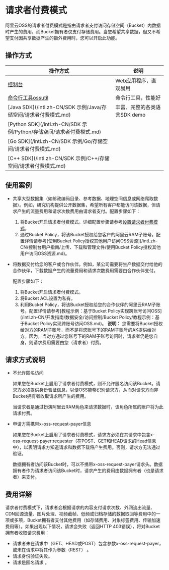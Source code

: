 # 请求者付费模式

阿里云OSS的请求者付费模式是指由请求者支付访问存储空间（Bucket）内数据时产生的费用，而Bucket拥有者仅支付存储费用。当您希望共享数据，但又不希望支付因共享数据产生的额外费用时，您可以开启此功能。

## 操作方式

|操作方式|说明|
|----|--|
|[控制台](/intl.zh-CN/控制台用户指南/存储空间管理/基础设置/设置请求者付费模式.md)|Web应用程序，直观易用|
|[命令行工具ossutil](/intl.zh-CN/常用工具/命令行工具ossutil/常用命令/request-payment.md)|命令行工具，性能好|
|[Java SDK](/intl.zh-CN/SDK 示例/Java/存储空间/请求者付费模式.md)|丰富、完整的各类语言SDK demo|
|[Python SDK](/intl.zh-CN/SDK 示例/Python/存储空间/请求者付费模式.md)|
|[Go SDK](/intl.zh-CN/SDK 示例/Go/存储空间/请求者付费模式.md)|
|[C++ SDK](/intl.zh-CN/SDK 示例/C++/存储空间/请求者付费模式.md)|

## 使用案例

-   共享大型数据集（如邮政编码目录、参考数据、地理空间信息或网络爬取数据）。例如，研究机构提供公开数据集，希望所有客户都能访问该数据，但请求产生的流量费用和请求次数费用由请求者支付。配置步骤如下：
    1.  将Bucket开启请求者付费模式。详细配置步骤请参考[设置请求者付费模式](/intl.zh-CN/控制台用户指南/存储空间管理/基础设置/设置请求者付费模式.md)。
    2.  通过Bucket Policy，将该Bucket授权给您客户的阿里云RAM子账号。配置详情请参考[使用Bucket Policy授权其他用户访问OSS资源](/intl.zh-CN/控制台用户指南/上传、下载和管理文件/使用Bucket Policy授权其他用户访问OSS资源.md)。
-   将数据交付给您的客户或合作伙伴。例如，某公司需要将生产数据交付给他的合作伙伴，下载数据产生的流量费用和请求次数费用需要由合作伙伴支付。

    配置步骤如下：

    1.  将Bucket开启请求者付费模式。
    2.  将Bucket ACL设置为私有。
    3.  利用Bucket Policy，将该Bucket授权给您的合作伙伴的阿里云RAM子账号。配置详情请参考[教程示例：基于Bucket Policy实现跨账号访问OSS](/intl.zh-CN/开发指南/数据安全/访问控制/Bucket Policy/教程示例：基于Bucket Policy实现跨账号访问OSS.md)。
    **说明：** 您需要将Bucket授权给对方的RAM子账号，而不是将您账号下的RAM子账号的AK提供给对方。因为，当对方通过您账号下的RAM子账号访问时，请求者仍是您自身，则请求费用需要由您（请求者）付费。


## 请求方式说明

-   不允许匿名访问

    如果您在Bucket上启用了请求者付费模式，则不允许匿名访问该Bucket。请求方必须提供身份验证信息，以便OSS能够识别请求方，从而对请求方而非Bucket拥有者收取请求所产生的费用。

    当请求者是通过扮演阿里云RAM角色来请求数据时，该角色所属的账户将为此请求付费。

-   申请方需携带x-oss-request-payer信息

    如果您在Bucket上启用了请求者付费模式，请求方必须在其请求中包含x-oss-request-payer:requester（在POST、GET和HEAD请求的Head信息中），以表明请求方知道请求和数据下载将产生费用。否则，请求方无法通过验证。

    数据拥有者访问该Bucket时，可以不携带x-oss-request-payer请求头。数据拥有者作为请求者访问该Bucket时，请求产生的费用由数据拥有者（也是请求者）来支付。


## 费用详解

请求者付费模式下，请求者会根据请求的内容支付请求次数、外网流出流量、CDN回源流量、图片处理、视频截帧、低频或归档存储的数据取回等费用中的一项或多项，Bucket拥有者支付其他费用（如存储费用、对象标签费用、传输加速费用等）。如果出现以下情况，请求会失败（返回HTTP 403错误），将对Bucket拥有者收取请求费用：

-   请求者未在请求中（GET、HEAD或POST）包含参数x-oss-request-payer，或未在请求中将其作为参数（REST） 。
-   请求身份验证失败。
-   请求是匿名请求 。

